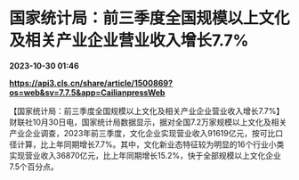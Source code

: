 # 国家统计局：前三季度全国规模以上文化及相关产业企业营业收入增长7.7%

**2023-10-30 01:46**

**https://api3.cls.cn/share/article/1500869?os=web&sv=7.7.5&app=CailianpressWeb**

【国家统计局：前三季度全国规模以上文化及相关产业企业营业收入增长7.7%】财联社10月30日电，国家统计局数据显示，据对全国7.2万家规模以上文化及相关产业企业调查，2023年前三季度，文化企业实现营业收入91619亿元，按可比口径计算，比上年同期增长7.7%。其中，文化新业态特征较为明显的16个行业小类实现营业收入36870亿元，比上年同期增长15.2%，快于全部规模以上文化企业7.5个百分点。